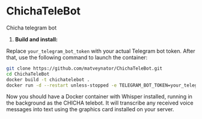 # ChichaTeleBot
Chicha telegram bot

1. **Build and install:**

Replace `your_telegram_bot_token` with your actual Telegram bot token. After that, use the following command to launch the container:

```bash
git clone https://github.com/matveynator/ChichaTeleBot.git
cd ChichaTeleBot
docker build -t chichatelebot .
docker run -d --restart unless-stopped -e TELEGRAM_BOT_TOKEN=your_telegram_bot_token chichatelebot

```

Now you should have a Docker container with Whisper installed, running in the background as the CHICHA telebot. It will transcribe any received voice messages into text using the graphics card installed on your server.
